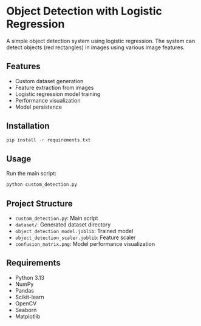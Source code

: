 # Object Detection with Logistic Regression

A simple object detection system using logistic regression. The system can detect objects (red rectangles) in images using various image features.

## Features

- Custom dataset generation
- Feature extraction from images
- Logistic regression model training
- Performance visualization
- Model persistence

## Installation

```bash
pip install -r requirements.txt
```

## Usage

Run the main script:
```bash
python custom_detection.py
```

## Project Structure

- `custom_detection.py`: Main script
- `dataset/`: Generated dataset directory
- `object_detection_model.joblib`: Trained model
- `object_detection_scaler.joblib`: Feature scaler
- `confusion_matrix.png`: Model performance visualization

## Requirements

- Python 3.13
- NumPy
- Pandas
- Scikit-learn
- OpenCV
- Seaborn
- Matplotlib 